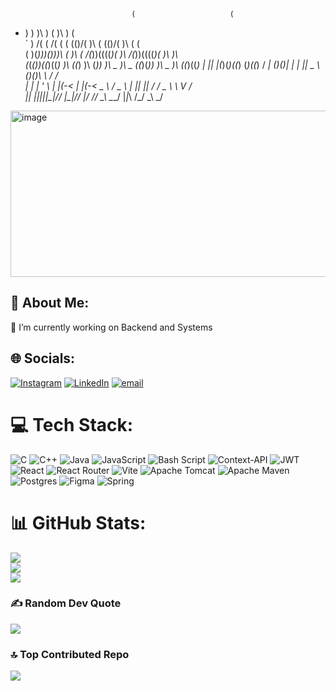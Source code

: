                                (                     (                      
  *   )    )                   )\ )    (             )\ )    (              
` )  /( ( /( (        (       (()/(    )\        (  (()/(    )\     (   (   
 ( )(_)))\()))\  (    )\  (    /(_))((((_)(      )\  /(_))((((_)(   )\  )\  
(_(_())((_)\((_) )\  ((_) )\  (_))   )\ _ )\  _ ((_)(_))   )\ _ )\ ((_)((_) 
|_   _|| |(_)(_)((_)  (_)((_) / __|  (_)_\(_)| | | || _ \  (_)_\(_)\ \ / /  
  | |  | ' \ | |(_-<  | |(_-< \__ \   / _ \  | |_| ||   /   / _ \   \ V /   
  |_|  |_||_||_|/__/  |_|/__/ |___/  /_/ \_\  \___/ |_|_\  /_/ \_\   \_/    
                                                                            


<a href="[https://i.pinimg.com/originals/19/ce/87/19ce876ea0a5b54503291f9490fed60a.gif](https://i.pinimg.com/originals/19/ce/87/19ce876ea0a5b54503291f9490fed60a.gif)">
  <img src="https://i.pinimg.com/originals/19/ce/87/19ce876ea0a5b54503291f9490fed60a.gif" alt="image" width="624" height="266">
</a>

## 💫 About Me:
🔭 I’m currently working on Backend and Systems<br>


## 🌐 Socials:
[![Instagram](https://img.shields.io/badge/Instagram-%23E4405F.svg?logo=Instagram&logoColor=white)](https://instagram.com/saurav_.30__) [![LinkedIn](https://img.shields.io/badge/LinkedIn-%230077B5.svg?logo=linkedin&logoColor=white)](https://linkedin.com/in/https://www.linkedin.com/in/saurav-jyoti/) [![email](https://img.shields.io/badge/Email-D14836?logo=gmail&logoColor=white)](mailto:sauravjyotikalita56@gmail.com) 

# 💻 Tech Stack:
![C](https://img.shields.io/badge/c-%2300599C.svg?style=for-the-badge&logo=c&logoColor=white) ![C++](https://img.shields.io/badge/c++-%2300599C.svg?style=for-the-badge&logo=c%2B%2B&logoColor=white) ![Java](https://img.shields.io/badge/java-%23ED8B00.svg?style=for-the-badge&logo=openjdk&logoColor=white) ![JavaScript](https://img.shields.io/badge/javascript-%23323330.svg?style=for-the-badge&logo=javascript&logoColor=%23F7DF1E) ![Bash Script](https://img.shields.io/badge/bash_script-%23121011.svg?style=for-the-badge&logo=gnu-bash&logoColor=white) ![Context-API](https://img.shields.io/badge/Context--Api-000000?style=for-the-badge&logo=react) ![JWT](https://img.shields.io/badge/JWT-black?style=for-the-badge&logo=JSON%20web%20tokens) ![React](https://img.shields.io/badge/react-%2320232a.svg?style=for-the-badge&logo=react&logoColor=%2361DAFB) ![React Router](https://img.shields.io/badge/React_Router-CA4245?style=for-the-badge&logo=react-router&logoColor=white) ![Vite](https://img.shields.io/badge/vite-%23646CFF.svg?style=for-the-badge&logo=vite&logoColor=white) ![Apache Tomcat](https://img.shields.io/badge/apache%20tomcat-%23F8DC75.svg?style=for-the-badge&logo=apache-tomcat&logoColor=black) ![Apache Maven](https://img.shields.io/badge/Apache%20Maven-C71A36?style=for-the-badge&logo=Apache%20Maven&logoColor=white) ![Postgres](https://img.shields.io/badge/postgres-%23316192.svg?style=for-the-badge&logo=postgresql&logoColor=white) ![Figma](https://img.shields.io/badge/figma-%23F24E1E.svg?style=for-the-badge&logo=figma&logoColor=white) ![Spring](https://img.shields.io/badge/spring-%236DB33F.svg?style=for-the-badge&logo=spring&logoColor=white)
# 📊 GitHub Stats:
![](https://github-readme-stats.vercel.app/api?username=gauranga18&theme=shadow_blue&hide_border=false&include_all_commits=false&count_private=false)<br/>
![](https://nirzak-streak-stats.vercel.app/?user=gauranga18&theme=shadow_blue&hide_border=false)<br/>
![](https://github-readme-stats.vercel.app/api/top-langs/?username=gauranga18&theme=shadow_blue&hide_border=false&include_all_commits=false&count_private=false&layout=compact)

### ✍️ Random Dev Quote
![](https://quotes-github-readme.vercel.app/api?type=horizontal&theme=radical)

### 🔝 Top Contributed Repo
![](https://github-contributor-stats.vercel.app/api?username=gauranga18&limit=5&theme=shadow_blue&combine_all_yearly_contributions=true)

<!-- Proudly created with GPRM ( https://gprm.itsvg.in ) -->
